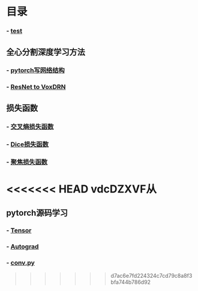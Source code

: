 
# 目录

### - [test](./templetFile)

## 全心分割深度学习方法

### - [pytorch写网络结构](./Net/python_Net)
### - [ResNet to VoxDRN](./Net/ResNet_to_VoxDRN)


## 损失函数

### - [交叉熵损失函数](./Loss_function/CrossEntropy_Loss)
### - [Dice损失函数](./Loss_function/dice_loss)
### - [聚焦损失函数](./Loss_function/focal_loss)

<<<<<<< HEAD
vdcDZXVF从
=======
## pytorch源码学习

### - [Tensor](./pytorch/tensor)	
### - [Autograd](./pytorch/autograd)
### - [conv.py](./pytorch/conv)
>>>>>>> d7ac6e7fd224324c7cd79c8a8f3bfa744b786d92
